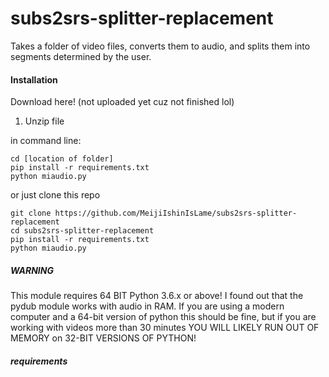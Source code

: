 # subs2srs-splitter-replacement
Takes a folder of video files, converts them to audio, and splits them into segments determined by the user.

#### Installation

Download here! (not uploaded yet cuz not finished lol)

1. Unzip file

in command line:
```
cd [location of folder]
pip install -r requirements.txt
python miaudio.py
```

or just clone this repo
```
git clone https://github.com/MeijiIshinIsLame/subs2srs-splitter-replacement
cd subs2srs-splitter-replacement
pip install -r requirements.txt
python miaudio.py
```

##### WARNING

This module requires 64 BIT Python 3.6.x or above!
I found out that the pydub module works with audio in RAM. If you are using a modern computer and a 64-bit version of python this should be fine, but if you are working with videos more than 30 minutes YOU WILL LIKELY RUN OUT OF MEMORY on 32-BIT VERSIONS OF PYTHON!

##### requirements
